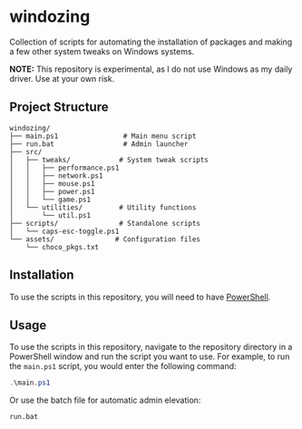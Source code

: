 # windozing

Collection of scripts for automating the installation of packages 
and making a few other system tweaks on Windows systems.

**NOTE:** This repository is experimental, as I do not use Windows as my daily
driver. Use at your own risk.

## Project Structure

```
windozing/
├── main.ps1                # Main menu script
├── run.bat                 # Admin launcher
├── src/
│   ├── tweaks/            # System tweak scripts
│   │   ├── performance.ps1
│   │   ├── network.ps1
│   │   ├── mouse.ps1
│   │   ├── power.ps1
│   │   └── game.ps1
│   └── utilities/         # Utility functions
│       └── util.ps1
├── scripts/               # Standalone scripts
│   └── caps-esc-toggle.ps1
└── assets/               # Configuration files
    └── choco_pkgs.txt
```

## Installation

To use the scripts in this repository, you will need to have
[PowerShell](https://docs.microsoft.com/en-us/powershell/).

## Usage

To use the scripts in this repository, navigate to the repository
directory in a PowerShell window and run the script you want to use.
For example, to run the `main.ps1` script, you would enter
the following command:

```powershell
.\main.ps1
```

Or use the batch file for automatic admin elevation:

```batch
run.bat
```
